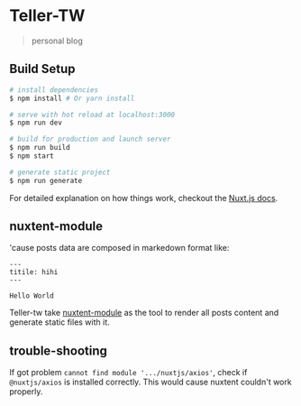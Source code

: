 # Teller-TW

> personal blog

## Build Setup

``` bash
# install dependencies
$ npm install # Or yarn install

# serve with hot reload at localhost:3000
$ npm run dev

# build for production and launch server
$ npm run build
$ npm start

# generate static project
$ npm run generate
```

For detailed explanation on how things work, checkout the [Nuxt.js docs](https://github.com/nuxt/nuxt.js).

## nuxtent-module

'cause posts data are composed in markedown format like:

```
---
titile: hihi
---

Hello World
```

Teller-tw take [nuxtent-module](https://github.com/nuxt-community/nuxtent-module) as the tool to render all posts content and generate static files with it.


## trouble-shooting

If got problem `cannot find module '.../nuxtjs/axios'`, check if `@nuxtjs/axios` is installed correctly. This would cause nuxtent couldn't work properly.


